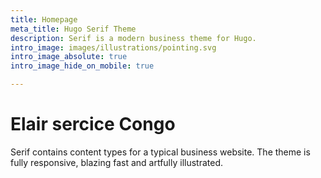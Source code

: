 ```yaml
---
title: Homepage
meta_title: Hugo Serif Theme
description: Serif is a modern business theme for Hugo.
intro_image: images/illustrations/pointing.svg
intro_image_absolute: true
intro_image_hide_on_mobile: true

---
```

# Elair sercice Congo 

Serif contains content types for a typical business website. The theme is fully responsive, blazing fast and artfully illustrated. 